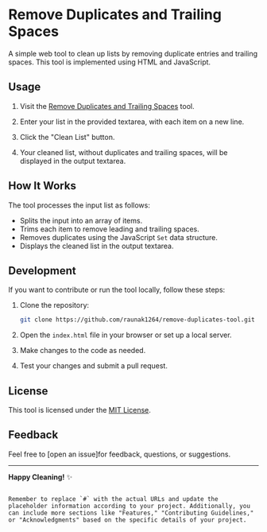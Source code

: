 # Remove Duplicates and Trailing Spaces

A simple web tool to clean up lists by removing duplicate entries and trailing spaces. This tool is implemented using HTML and JavaScript.

## Usage

1. Visit the [Remove Duplicates and Trailing Spaces](#) tool.

2. Enter your list in the provided textarea, with each item on a new line.

3. Click the "Clean List" button.

4. Your cleaned list, without duplicates and trailing spaces, will be displayed in the output textarea.


## How It Works

The tool processes the input list as follows:

- Splits the input into an array of items.
- Trims each item to remove leading and trailing spaces.
- Removes duplicates using the JavaScript `Set` data structure.
- Displays the cleaned list in the output textarea.

## Development

If you want to contribute or run the tool locally, follow these steps:

1. Clone the repository:

   ```bash
   git clone https://github.com/raunak1264/remove-duplicates-tool.git
   ```

2. Open the `index.html` file in your browser or set up a local server.

3. Make changes to the code as needed.

4. Test your changes and submit a pull request.

## License

This tool is licensed under the [MIT License](LICENSE).

## Feedback

Feel free to [open an issue]for feedback, questions, or suggestions.

---

**Happy Cleaning!** ✨
```

Remember to replace `#` with the actual URLs and update the placeholder information according to your project. Additionally, you can include more sections like "Features," "Contributing Guidelines," or "Acknowledgments" based on the specific details of your project.
